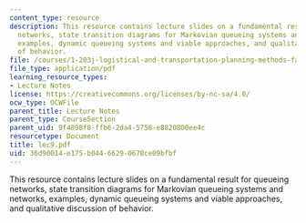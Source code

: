 ```yaml
---
content_type: resource
description: This resource contains lecture slides on a fundamental result for queueing
  networks, state transition diagrams for Markovian queueing systems and networks,
  examples, dynamic queueing systems and viable approaches, and qualitative discussion
  of behavior.
file: /courses/1-203j-logistical-and-transportation-planning-methods-fall-2006/36d90014e175b04466290678ce09bfbf_lec9.pdf
file_type: application/pdf
learning_resource_types:
- Lecture Notes
license: https://creativecommons.org/licenses/by-nc-sa/4.0/
ocw_type: OCWFile
parent_title: Lecture Notes
parent_type: CourseSection
parent_uid: 9f4898f8-ffb6-2da4-5758-e8820800ee4c
resourcetype: Document
title: lec9.pdf
uid: 36d90014-e175-b044-6629-0678ce09bfbf
---
```

This resource contains lecture slides on a fundamental result for queueing networks, state transition diagrams for Markovian queueing systems and networks, examples, dynamic queueing systems and viable approaches, and qualitative discussion of behavior.